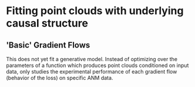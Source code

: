 # Fitting point clouds with underlying causal structure

## 'Basic' Gradient Flows
This does not yet fit a generative model.
Instead of optimizing over the parameters of a function which
produces point clouds conditioned on input data, only studies
the experimental performance of each gradient flow (behavior of the loss)
on specific ANM data.
